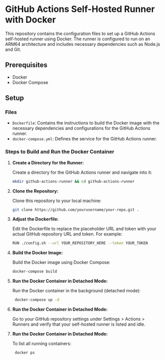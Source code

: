 # GitHub Actions Self-Hosted Runner with Docker

This repository contains the configuration files to set up a GitHub Actions self-hosted runner using Docker. The runner is configured to run on an ARM64 architecture and includes necessary dependencies such as Node.js and Git.

## Prerequisites

- Docker
- Docker Compose

## Setup

### Files

- `Dockerfile`: Contains the instructions to build the Docker image with the necessary dependencies and configurations for the GitHub Actions runner.
- `docker-compose.yml`: Defines the service for the GitHub Actions runner.

### Steps to Build and Run the Docker Container

1. **Create a Directory for the Runner:**

   Create a directory for the GitHub Actions runner and navigate into it:

   ```sh
   mkdir github-actions-runner && cd github-actions-runner

2. **Clone the Repository:**

   Clone this repository to your local machine:

   ```sh
   git clone https://github.com/yourusername/your-repo.git .

3. **Adjust the Dockerfile:**

   Edit the Dockerfile to replace the placeholder URL and token with your actual GitHub repository URL and token. For example:

   ```sh
   RUN ./config.sh --url YOUR_REPOSITORY_HERE --token YOUR_TOKEN

4. **Build the Docker Image:**

   Build the Docker image using Docker Compose:

   ```sh
   docker-compose build

5. **Run the Docker Container in Detached Mode:**

   Run the Docker container in the background (detached mode):

   ```sh
    docker-compose up -d

6. **Run the Docker Container in Detached Mode:**

   Go to your GitHub repository settings under Settings > Actions > Runners and verify that your self-hosted runner is listed and idle.

7. **Run the Docker Container in Detached Mode:**

   To list all running containers:

   ```sh
    docker ps

